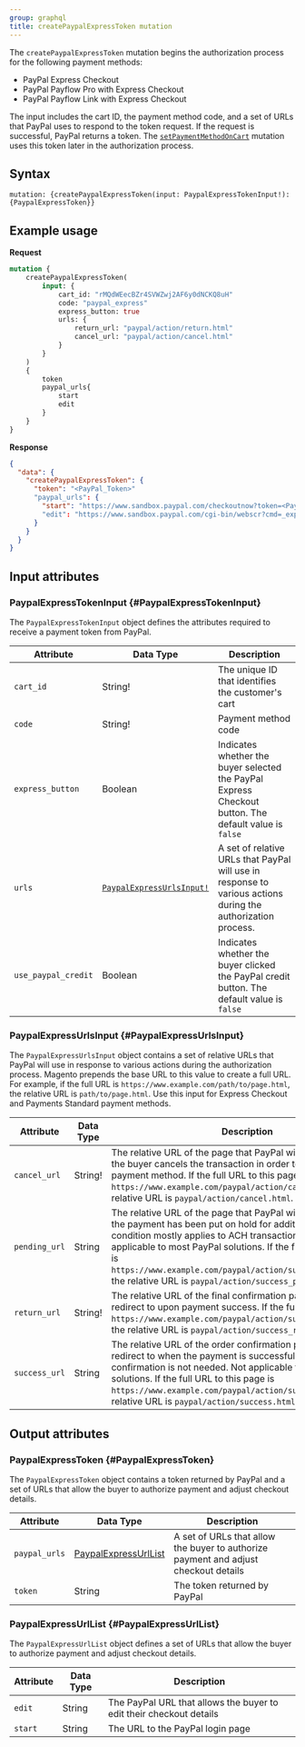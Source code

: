 ```yaml
---
group: graphql
title: createPaypalExpressToken mutation
---
```


The `createPaypalExpressToken` mutation begins the authorization process for the following payment methods:

*  PayPal Express Checkout
*  PayPal Payflow Pro with Express Checkout
*  PayPal Payflow Link with Express Checkout

The input includes the cart ID, the payment method code, and a set of URLs that PayPal uses to respond to the token request. If the request is successful, PayPal returns a token. The [`setPaymentMethodOnCart`]({{page.baseurl}}/graphql/mutations/set-payment-method.html) mutation uses this token later in the authorization process.

## Syntax

`mutation: {createPaypalExpressToken(input: PaypalExpressTokenInput!): {PaypalExpressToken}}`

## Example usage

**Request**

```graphql
mutation {
    createPaypalExpressToken(
        input: {
            cart_id: "rMQdWEecBZr4SVWZwj2AF6y0dNCKQ8uH"
            code: "paypal_express"
            express_button: true
            urls: {
                return_url: "paypal/action/return.html"
                cancel_url: "paypal/action/cancel.html"
            }
        }
    )
    {
        token
        paypal_urls{
            start
            edit
        }
    }
}
```

**Response**

```json
{
  "data": {
    "createPaypalExpressToken": {
      "token": "<PayPal_Token>"
      "paypal_urls": {
        "start": "https://www.sandbox.paypal.com/checkoutnow?token=<PayPal_Token>"
        "edit": "https://www.sandbox.paypal.com/cgi-bin/webscr?cmd=_express-checkout&useraction=continue&token=<PayPal_Token>"
      }
    }
  }
}
```

## Input attributes

### PaypalExpressTokenInput {#PaypalExpressTokenInput}

The `PaypalExpressTokenInput` object defines the attributes required to receive a payment token from PayPal.

Attribute |  Data Type | Description
--- | --- | ---
`cart_id` | String! | The unique ID that identifies the customer's cart
`code` | String! | Payment method code
`express_button` | Boolean | Indicates whether the buyer selected the PayPal Express Checkout button. The default value is `false`
`urls` | [`PaypalExpressUrlsInput!`](#PaypalExpressUrlsInput) | A set of relative URLs that PayPal will use in response to various actions during the authorization process.
`use_paypal_credit` | Boolean | Indicates whether the buyer clicked the PayPal credit button. The default value is `false`

### PaypalExpressUrlsInput {#PaypalExpressUrlsInput}

The `PaypalExpressUrlsInput` object contains a set of relative URLs that PayPal will use in response to various actions during the authorization process. Magento prepends the base URL to this value to create a full URL. For example, if the full URL is `https://www.example.com/path/to/page.html`, the relative URL is `path/to/page.html`. Use this input for Express Checkout and Payments Standard payment methods.

Attribute |  Data Type | Description
--- | --- | ---
`cancel_url` | String! | The relative URL of the page that PayPal will redirect to when the buyer cancels the transaction in order to choose a different payment method. If the full URL to this page is `https://www.example.com/paypal/action/cancel.html`, the relative URL is `paypal/action/cancel.html`.
`pending_url` | String | The relative URL of the page that PayPal will redirect to when the payment has been put on hold for additional review. This condition mostly applies to ACH transactions, and is not applicable to most PayPal solutions. If the full URL to this page is `https://www.example.com/paypal/action/success_pending.html`, the relative URL is `paypal/action/success_pending.html`.
`return_url` | String! | The relative URL of the final confirmation page that PayPal will redirect to upon payment success. If the full URL is `https://www.example.com/paypal/action/success_review.html`, the relative URL is `paypal/action/success_review.html`.
`success_url` | String | The relative URL of the order confirmation page that PayPal will redirect to when the payment is successful and additional confirmation is not needed. Not applicable to most PayPal solutions. If the full URL to this page is `https://www.example.com/paypal/action/success.html`, the relative URL is `paypal/action/success.html`.

## Output attributes

### PaypalExpressToken {#PaypalExpressToken}

The `PaypalExpressToken` object contains a token returned by PayPal and a set of URLs that allow the buyer to authorize payment and adjust checkout details.

Attribute |  Data Type | Description
--- | --- | ---
`paypal_urls` | [PaypalExpressUrlList](#PaypalExpressUrlList) | A set of URLs that allow the buyer to authorize payment and adjust checkout details
`token` | String | The token returned by PayPal

### PaypalExpressUrlList {#PaypalExpressUrlList}

The `PaypalExpressUrlList` object defines a set of URLs that allow the buyer to authorize payment and adjust checkout details.

Attribute |  Data Type | Description
--- | --- | ---
`edit` | String | The PayPal URL that allows the buyer to edit their checkout details
`start` | String | The URL to the PayPal login page
